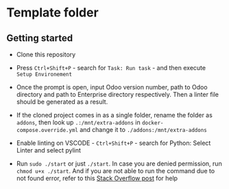 # Template folder

## Getting started

- Clone this repository

- Press `Ctrl+Shift+P` - search for `Task: Run task` - and then execute `Setup Environement` 

- Once the prompt is open, input Odoo version number, path to Odoo directory and path to Enterprise directory respectively. Then a linter file should be generated as a result.  

- If the cloned project comes in as a single folder, rename the folder as `addons`, then look up `.:/mnt/extra-addons` in `docker-compose.override.yml` and change it to `./addons:/mnt/extra-addons`

- Enable linting on VSCODE - `Ctrl+Shift+P` - search for Python: Select Linter and select pylint

- Run `sudo ./start` or just `./start`. In case you are denied permission, run `chmod u+x ./start`. And if you are not able to run the command due to not found error, refer to this [Stack Overflow post](https://stackoverflow.com/questions/27275118/linux-shell-script-not-found-but-it-does-exist) for help



